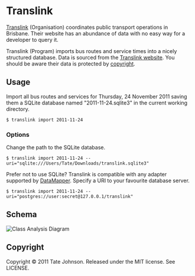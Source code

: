 # Translink

[Translink](http://translink.com.au/) (Organisation) coordinates public transport operations in 
Brisbane. Their website has an abundance of data with no easy way for a developer
to query it.

Translink (Program) imports bus routes and service times into a nicely structured
database. Data is sourced from the [Translink website](http://translink.com.au/). You should be aware their 
data is protected by [copyright](http://translink.com.au/site-information/legal/copyright).

## Usage

Import all bus routes and services for Thursday, 24 November 2011 saving them a 
SQLite database named "2011-11-24.sqlite3" in the current working directory.

    $ translink import 2011-11-24
    
### Options

Change the path to the SQLite database.

    $ translink import 2011-11-24 --uri="sqlite:///Users/Tate/Downloads/translink.sqlite3"

Prefer not to use SQLite? Translink is compatible with any adapter supported by
[DataMapper](http://datamapper.org/). Specify a URI to your favourite database server.

    $ translink import 2011-11-24 --uri="postgres://user:secret@127.0.0.1/translink"
    
## Schema

![Class Analysis Diagram](http://f.cl.ly/items/0p2m0k3U1I2Z1d0c0g1V/translink_schema.png)

## Copyright

Copyright © 2011 Tate Johnson. Released under the MIT license. See LICENSE.
